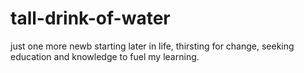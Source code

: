 # tall-drink-of-water
just one more newb
starting later in life, thirsting for change, seeking education and knowledge to fuel my learning.  
